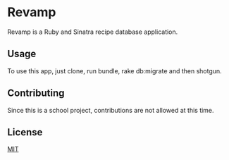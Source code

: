 # Revamp
Revamp is a Ruby and Sinatra recipe database application.

## Usage
To use this app, just clone, run bundle, rake db:migrate and then shotgun.

## Contributing
Since this is a school project, contributions are not allowed at this time.

## License
[MIT](https://choosealicense.com/licenses/mit/)